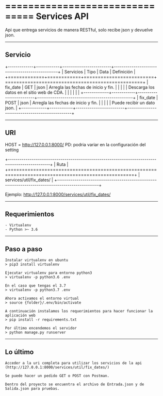 ===============================
Services API
===============================
Api que entrega servicios de manera RESTful, solo recibe json y devuelve json.

-------------------------------
Servicio
-------------------------------

+-------------+------------+-------------------------+-------------------------------------------------+
| Servicios   | Tipo       | Data                    | Definición                                      |
+=============+============+=========================+=================================================+
| fix_date    | GET        | json                    | Arregla las fechas de inicio y fin.             |
|             |            |                         | Descarga los datos en el sitio web de CDA.      |
|             |            |                         |                                                 |
+-------------+------------+-------------------------+-------------------------------------------------+
| fix_date    | POST       | json                    | Arregla las fechas de inicio y fin.             |
|             |            |                         | Puede recibir un dato json.                     |
+-------------+------------+-------------------------+-------------------------------------------------+

-------------------------------
URI
-------------------------------
HOST = http://127.0.0.1:8000/ 
PD: podria variar en la configuración del setting

+---------------------------------------------------------------------------------------------------+
| Ruta                                                                                              |
+===================================================================================================+
| services/util/fix_dates/                                                                          |
+---------------------------------------------------------------------------------------------------+

Ejemplo: http://127.0.0.1:8000/services/util/fix_dates/

-------------------------------
Requerimientos
-------------------------------
    - Virtualenv
    - Python >~ 3.6

-------------------------------
Paso a paso
-------------------------------
    Instalar virtualenv en ubuntu
    > pip3 install virtualenv

    Ejecutar virtualenv para entorno python3
    > virtualenv -p python3.6 .env

    En el caso que tengas el 3.7
    > virtualenv -p python3.7 .env

    Ahora activamos el entorno virtual
    > source {folder}/.env/bin/activate

    A continuación instalamos los requerimientos para hacer funcionar la aplicación web
    > pip install -r requirements.txt

    Por último encendemos el servidor
    > python manage.py runserver

-------------------------------
Lo último
-------------------------------
    Acceder a la uri completa para utilizar los servicios de la api (http://127.0.0.1:8000/services/util/fix_dates/)
    
    Se puede hacer un pedido GET o POST con Postman.

    Dentro del proyecto se encuentra el archivo de Entrada.json y de Salida.json para pruebas.